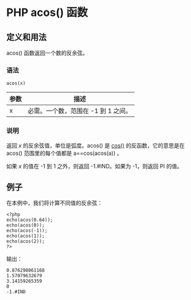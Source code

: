 # PHP acos() 函数



## 定义和用法

acos() 函数返回一个数的反余弦。

### 语法

```
acos(x)
```

| 参数 | 描述 |
| --- | --- |
| x | 必需。一个数，范围在 -1 到 1 之间。 |

### 说明

返回 _x_ 的反余弦值，单位是弧度。acos() 是 [cos()](/php/func_math_cos.asp "PHP cos() 函数") 的反函数，它的意思是在 acos() 范围里的每个值都是 a==cos(acos(a)) 。

如果 _x_ 的值在 -1 到 1 之外，则返回 -1.#IND。如果为 -1，则返回 PI 的值。

## 例子

在本例中，我们将计算不同值的反余弦：

```
<?php
echo(acos(0.64));
echo(acos(0));
echo(acos(-1));
echo(acos(1));
echo(acos(2));
?>
```

输出：

```
0.876298061168
1.57079632679
3.14159265359
0
-1.#IND
```



